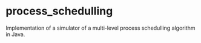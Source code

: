 # process_schedulling

Implementation of a simulator of a multi-level process schedulling algorithm in Java.
